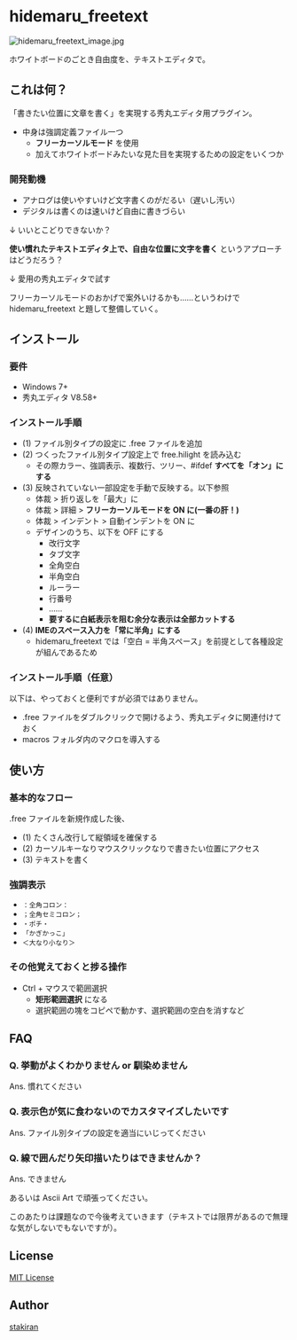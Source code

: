 # hidemaru_freetext
![hidemaru_freetext_image.jpg](image.jpg)

ホワイトボードのごとき自由度を、テキストエディタで。

## これは何？
「書きたい位置に文章を書く」を実現する秀丸エディタ用プラグイン。

- 中身は強調定義ファイル一つ
  - **フリーカーソルモード** を使用
  - 加えてホワイトボードみたいな見た目を実現するための設定をいくつか

### 開発動機
- アナログは使いやすいけど文字書くのがだるい（遅いし汚い）
- デジタルは書くのは速いけど自由に書きづらい

↓ いいとこどりできないか？

**使い慣れたテキストエディタ上で、自由な位置に文字を書く** というアプローチはどうだろう？

↓ 愛用の秀丸エディタで試す

フリーカーソルモードのおかげで案外いけるかも……というわけで hidemaru_freetext と題して整備していく。

## インストール

### 要件
- Windows 7+
- 秀丸エディタ V8.58+

### インストール手順
- (1) ファイル別タイプの設定に .free ファイルを追加
- (2) つくったファイル別タイプ設定上で free.hilight を読み込む
  - その際カラー、強調表示、複数行、ツリー、#ifdef **すべてを「オン」にする**
- (3) 反映されていない一部設定を手動で反映する。以下参照
  - 体裁 > 折り返しを「最大」に
  - 体裁 > 詳細 > **フリーカーソルモードを ON に(一番の肝！)**
  - 体裁 > インデント > 自動インデントを ON に
  - デザインのうち、以下を OFF にする
    - 改行文字
    - タブ文字
    - 全角空白
    - 半角空白
    - ルーラー
    - 行番号
    - ……
    - **要するに白紙表示を阻む余分な表示は全部カットする**
- (4) **IMEのスペース入力を「常に半角」にする**
  - hidemaru_freetext では「空白 = 半角スペース」を前提として各種設定が組んであるため

### インストール手順（任意）
以下は、やっておくと便利ですが必須ではありません。

- .free ファイルをダブルクリックで開けるよう、秀丸エディタに関連付けておく
- macros フォルダ内のマクロを導入する

## 使い方

### 基本的なフロー
.free ファイルを新規作成した後、

- (1) たくさん改行して縦領域を確保する
- (2) カーソルキーなりマウスクリックなりで書きたい位置にアクセス
- (3) テキストを書く

### 強調表示
- `：全角コロン：`
- `；全角セミコロン；`
- `・ポチ・`
- `「かぎかっこ」`
- `＜大なり小なり＞`

### その他覚えておくと捗る操作
- Ctrl + マウスで範囲選択
  - **矩形範囲選択** になる
  - 選択範囲の塊をコピペで動かす、選択範囲の空白を消すなど

## FAQ

### Q. 挙動がよくわかりません or 馴染めません
Ans. 慣れてください

### Q. 表示色が気に食わないのでカスタマイズしたいです
Ans. ファイル別タイプの設定を適当にいじってください

### Q. 線で囲んだり矢印描いたりはできませんか？
Ans. できません

あるいは Ascii Art で頑張ってください。

このあたりは課題なので今後考えていきます（テキストでは限界があるので無理な気がしないでもないですが）。

## License
[MIT License](LICENSE)

## Author
[stakiran](https://github.com/stakiran)
